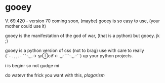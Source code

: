 # gooey
V. 69.420 - version 70 coming soon, (maybe)
gooey is so easy to use, (your mother could use it)

gooey is the manifestation of the god of war, (that is a python) but gooey. jk ;)

gooey is a python version of css (not to brag) use with care to really (¯`·.¸¸.·´¯`·.¸¸.-> ş𝔭Ⓘc𝓔 <-.¸¸.·´¯`·.¸¸.·´¯) up your python projects.

i is beginr so not gudge mi 

do watevr the frick you want with this, *plagarism*
